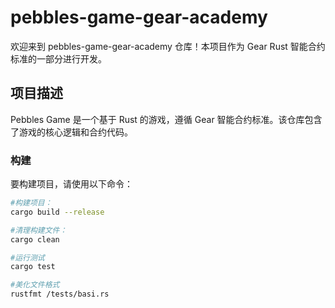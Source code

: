 # pebbles-game-gear-academy

欢迎来到 pebbles-game-gear-academy 仓库！本项目作为 Gear Rust 智能合约标准的一部分进行开发。

## 项目描述

Pebbles Game 是一个基于 Rust 的游戏，遵循 Gear 智能合约标准。该仓库包含了游戏的核心逻辑和合约代码。

### 构建

要构建项目，请使用以下命令：

```bash
#构建项目：
cargo build --release

#清理构建文件：
cargo clean

#运行测试
cargo test

#美化文件格式
rustfmt /tests/basi.rs
